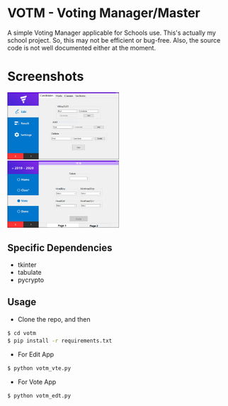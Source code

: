 # VOTM - Voting Manager/Master
A simple Voting Manager applicable for Schools use.
This's actually my school project. So, this may 
not be efficient or bug-free. Also, the source code 
is not well documented either at the moment.

# Screenshots
<img src="/screen_shot2.png" width="50%" />
<img src="/screen_shot1.png" width="50%" />

## Specific Dependencies
  * tkinter
  * tabulate
  * pycrypto
  
## Usage
 * Clone the repo, and then
 ```sh
 $ cd votm
 $ pip install -r requirements.txt
 ```
 * For Edit App
 ```sh
 $ python votm_vte.py
 ```
 * For Vote App
 ```sh
 $ python votm_edt.py
 ```
 

